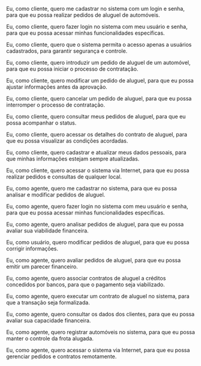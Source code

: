 Eu, como cliente, quero me cadastrar no sistema com um login e senha, para que eu possa realizar pedidos de aluguel de automóveis.

Eu, como cliente, quero fazer login no sistema com meu usuário e senha, para que eu possa acessar minhas funcionalidades específicas.

Eu, como cliente, quero que o sistema permita o acesso apenas a usuários cadastrados, para garantir segurança e controle.

Eu, como cliente, quero introduzir um pedido de aluguel de um automóvel, para que eu possa iniciar o processo de contratação.

Eu, como cliente, quero modificar um pedido de aluguel, para que eu possa ajustar informações antes da aprovação.

Eu, como cliente, quero cancelar um pedido de aluguel, para que eu possa interromper o processo de contratação.

Eu, como cliente, quero consultar meus pedidos de aluguel, para que eu possa acompanhar o status.

Eu, como cliente, quero acessar os detalhes do contrato de aluguel, para que eu possa visualizar as condições acordadas.

Eu, como cliente, quero cadastrar e atualizar meus dados pessoais, para que minhas informações estejam sempre atualizadas.

Eu, como cliente, quero acessar o sistema via Internet, para que eu possa realizar pedidos e consultas de qualquer local.

Eu, como agente, quero me cadastrar no sistema, para que eu possa analisar e modificar pedidos de aluguel.

Eu, como agente, quero fazer login no sistema com meu usuário e senha, para que eu possa acessar minhas funcionalidades específicas.

Eu, como agente, quero analisar pedidos de aluguel, para que eu possa avaliar sua viabilidade financeira.

Eu, como usuário, quero modificar pedidos de aluguel, para que eu possa corrigir informações.

Eu, como agente, quero avaliar pedidos de aluguel, para que eu possa emitir um parecer financeiro.

Eu, como agente, quero associar contratos de aluguel a créditos concedidos por bancos, para que o pagamento seja viabilizado.

Eu, como agente, quero executar um contrato de aluguel no sistema, para que a transação seja formalizada.

Eu, como agente, quero consultar os dados dos clientes, para que eu possa avaliar sua capacidade financeira.

Eu, como agente, quero registrar automóveis no sistema, para que eu possa manter o controle da frota alugada.

Eu, como agente, quero acessar o sistema via Internet, para que eu possa gerenciar pedidos e contratos remotamente.
